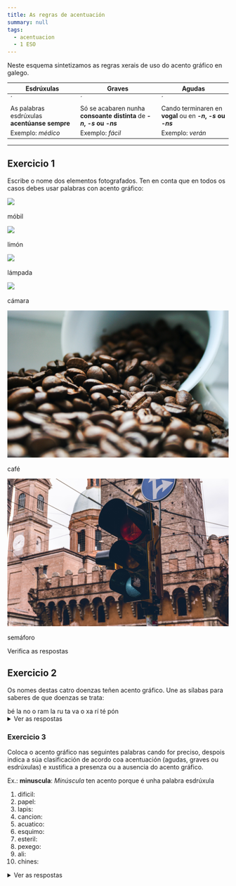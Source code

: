 ```yaml
---
title: As regras de acentuación
summary: null
tags:
  - acentuacion
  - 1 ESO
---
```

Neste esquema sintetizamos as regras xerais de uso do acento gráfico en galego.

| Esdrúxulas                                                               | Graves                                                                    | Agudas                                                                   |
| ------------------------------------------------------------------------ | ------------------------------------------------------------------------- | ------------------------------------------------------------------------ |
| <e-tag color=2>´</e-tag><e-tag color=1>*</e-tag><e-tag color=1>*</e-tag> | <e-tag color=1>*</e-tag><e-tag color=2>´</e-tag><e-tag color=1>*</e-tag>  | <e-tag color=1>*</e-tag><e-tag color=1>*</e-tag><e-tag color=2>´</e-tag> |
| As palabras esdrúxulas **acentúanse sempre**                             | Só se acabaren nunha **consoante distinta** de ***\-n*, *\-s* ou *\-ns*** | Cando terminaren en **vogal** ou en ***\-n*, *\-s* ou *\-ns***           |
| Exemplo: *médico*                                                        | Exemplo: *fácil*                                                          | Exemplo: *verán*                                                         |

- - -

## Exercicio 1

Escribe o nome dos elementos fotografados. Ten en conta que en todos os casos
debes usar palabras con acento gráfico:

![](/img/móbil.jpg)

<e-answer> móbil </e-answer>

![](/img/limón.jpg)

<e-answer> limón </e-answer>

![](/img/lámpada.jpg)

<e-answer> lámpada </e-answer>

![](/img/cámara.jpg)

<e-answer> cámara </e-answer>

![](/img/café.jpg)

<e-answer> café </e-answer>

![](/img/semáforo.jpg)

<e-answer> semáforo </e-answer>

<e-validate>Verifica as respostas</e-validate>

## Exercicio 2

Os nomes destas catro doenzas teñen acento gráfico. Une as sílabas para saberes
de que doenzas se trata:

<e-layout>
<e-tag color=3>bé</e-tag>
<e-tag color=4>la</e-tag>
<e-tag color=1>no</e-tag>
<e-tag color=4>o</e-tag>
<e-tag color=2>ram</e-tag>
<e-tag color=3>la</e-tag>
<e-tag color=3>ru</e-tag>
<e-tag color=1>ta</e-tag>
<e-tag color=4>va</e-tag>
<e-tag color=3>o</e-tag>
<e-tag color=2>xa</e-tag>
<e-tag color=4>rí</e-tag>
<e-tag color=1>té</e-tag>
<e-tag color=2>pón</e-tag>

</e-layout>

<details>

<summary>Ver as respostas</summary>

1. <e-tag color=1>té</e-tag><e-tag color=1>ta</e-tag><e-tag color=1>no</e-tag>
2. <e-tag color=2>xa</e-tag><e-tag color=2>ram</e-tag><e-tag color=2>pón</e-tag>
3. <e-tag color=3>ru</e-tag><e-tag color=3>bé</e-tag><e-tag color=3>o</e-tag><e-tag color=3>la</e-tag>
4. <e-tag color=4>va</e-tag><e-tag color=4>rí</e-tag><e-tag color=4>o</e-tag><e-tag color=4>la</e-tag>

</details>

### Exercicio 3

Coloca o acento gráfico nas seguintes palabras cando for preciso, despois indica a
súa clasificación de acordo coa acentuación (agudas, graves ou esdrúxulas) e
xustifica a presenza ou a ausencia do acento gráfico.

Ex.: **minuscula**: *Minúscula* ten acento porque é unha palabra esdrúxula

1. dificil:
2. papel:
3. lapis:
4. cancion:
5. acuatico:
6. esquimo:
7. esteril:
8. pexego:
9. ali:
10. chines:

<details> <summary>Ver as respostas</summary>

1. **difícil**: *Difícil* ten acento porque é unha palabra grave que acaba en consoante *\-l.*
2. **papel**: *Papel* non se acentúa porque é unha palabra aguda que acaba nunha consoante diferente de *\-n, -s* ou *\-ns.* 
3. **lapis**: *Lapis* non ten gráfico porque é unha palabra grave que acaba en consoante *\-s.*
4. **canción**: *Canción* acentúase porque é unha palabra aguda que acaba en *\-n.*
5. **acuático**: *Acuático* ten acento porque é unha palabra esdrúxula.
6. **esquimó**: *Esquimó* acentúase porque é unha palabra aguda terminada en vogal.
7. **estéril**: *Estéril* ten acento porque é unha palabra grave que termina en consoante *\-l.*
8. **pexego**: *Pexego* non se acentúa porque é unha palabra grave que acaba en vogal. 
9. **alí**: *Alí* ten acento porque é unha palabra aguda que acaba en vogal. 
10. **chinés**: *Chinés* acentúase porque é unha palabra aguda que acaba en consoante *\-s.*

</details>